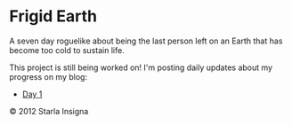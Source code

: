 Frigid Earth
===========

A seven day roguelike about being the last person left on an Earth that has become too cold to sustain life.

This project is still being worked on! I'm posting daily updates about my progress on my blog:

- [Day 1](http://www.fourisland.com/2012/06/frigid-earth-day-1/)

&copy; 2012 Starla Insigna
